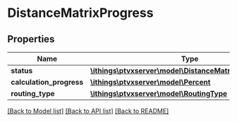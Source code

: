 # DistanceMatrixProgress

## Properties
Name | Type | Description | Notes
------------ | ------------- | ------------- | -------------
**status** | [**\ithings\ptvxserver\model\DistanceMatrixProgressStatus**](DistanceMatrixProgressStatus.md) |  | 
**calculation_progress** | [**\ithings\ptvxserver\model\Percent**](Percent.md) |  | [optional] 
**routing_type** | [**\ithings\ptvxserver\model\RoutingType**](RoutingType.md) |  | [optional] 

[[Back to Model list]](../../README.md#documentation-for-models) [[Back to API list]](../../README.md#documentation-for-api-endpoints) [[Back to README]](../../README.md)

